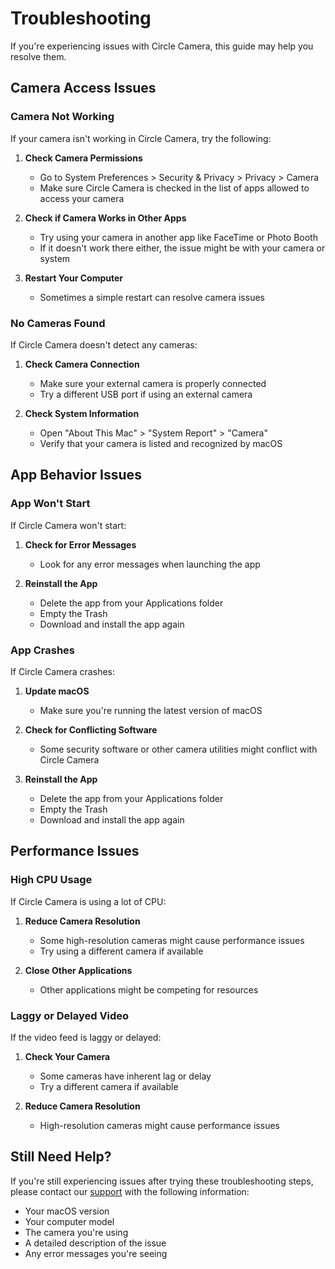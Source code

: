 # Troubleshooting

If you're experiencing issues with Circle Camera, this guide may help you resolve them.

## Camera Access Issues

### Camera Not Working

If your camera isn't working in Circle Camera, try the following:

1. **Check Camera Permissions**
   - Go to System Preferences > Security & Privacy > Privacy > Camera
   - Make sure Circle Camera is checked in the list of apps allowed to access your camera

2. **Check if Camera Works in Other Apps**
   - Try using your camera in another app like FaceTime or Photo Booth
   - If it doesn't work there either, the issue might be with your camera or system

3. **Restart Your Computer**
   - Sometimes a simple restart can resolve camera issues

### No Cameras Found

If Circle Camera doesn't detect any cameras:

1. **Check Camera Connection**
   - Make sure your external camera is properly connected
   - Try a different USB port if using an external camera

2. **Check System Information**
   - Open "About This Mac" > "System Report" > "Camera"
   - Verify that your camera is listed and recognized by macOS

## App Behavior Issues

### App Won't Start

If Circle Camera won't start:

1. **Check for Error Messages**
   - Look for any error messages when launching the app

2. **Reinstall the App**
   - Delete the app from your Applications folder
   - Empty the Trash
   - Download and install the app again

### App Crashes

If Circle Camera crashes:

1. **Update macOS**
   - Make sure you're running the latest version of macOS

2. **Check for Conflicting Software**
   - Some security software or other camera utilities might conflict with Circle Camera

3. **Reinstall the App**
   - Delete the app from your Applications folder
   - Empty the Trash
   - Download and install the app again

## Performance Issues

### High CPU Usage

If Circle Camera is using a lot of CPU:

1. **Reduce Camera Resolution**
   - Some high-resolution cameras might cause performance issues
   - Try using a different camera if available

2. **Close Other Applications**
   - Other applications might be competing for resources

### Laggy or Delayed Video

If the video feed is laggy or delayed:

1. **Check Your Camera**
   - Some cameras have inherent lag or delay
   - Try a different camera if available

2. **Reduce Camera Resolution**
   - High-resolution cameras might cause performance issues

## Still Need Help?

If you're still experiencing issues after trying these troubleshooting steps, please contact our [support](mailto:camera@byrayray.dev) with the following information:

- Your macOS version
- Your computer model
- The camera you're using
- A detailed description of the issue
- Any error messages you're seeing
